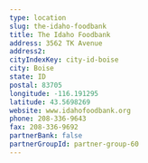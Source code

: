 ```yaml
---
type: location
slug: the-idaho-foodbank
title: The Idaho Foodbank
address: 3562 TK Avenue
address2: 
cityIndexKey: city-id-boise
city: Boise
state: ID
postal: 83705
longitude: -116.191295
latitude: 43.5698269
website: www.idahofoodbank.org
phone: 208-336-9643
fax: 208-336-9692
partnerBank: false
partnerGroupId: partner-group-60
---
```

